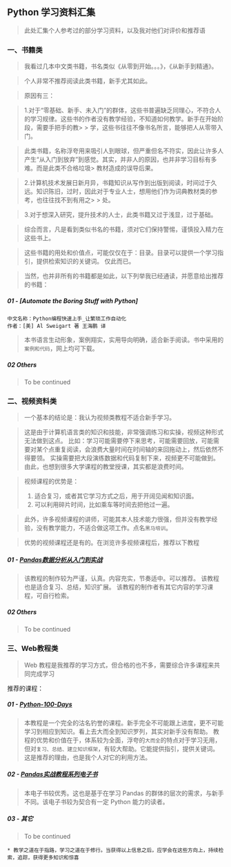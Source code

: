 ## Python 学习资料汇集
> 此处汇集个人参考过的部分学习资料，以及我对他们对评价和推荐语

### 一、书籍类
> 我看过几本中文类书籍，书名类似《从零到开始。。。》，《从新手到精通》。

> 个人非常不推荐阅读此类书籍，新手尤其如此。

> 原因有三：

> 1.对于“零基础、新手、未入门”的群体，这些书普遍缺乏同理心，不符合人的学习规律。这些书的作者没有教学经验，不知道如何教学。新手在开始阶段，需要手把手的教> > 学，这些书往往不像书名所言，能够把人从零带入门。

> 此类书籍，名称浮夸用来吸引人到眼球，但严重但名不符实，因此让许多人产生“从入门到放弃”到感觉。其实，并非人的原因，也并非学习目标有多难。而是此类不合格垃圾> 教材造成的误导后果。

> 2.计算机技术发展日新月异，书籍知识从写作到出版到阅读，时间过于久远。知识陈旧，过时，因此对于专业人士，想用他们作为词典教材类的参考，也往往找不到有用之> > 处。

> 3.对于想深入研究，提升技术的人士，此类书籍又过于浅显，过于基础。

> 综合而言，凡是看到类似书名的书籍，须对它们保持警惕，谨慎投入精力在这些书上。

> 这些书籍的用处和价值点，可能仅仅在于：目录。目录可以提供一个学习指引，提供检索知识的关键词。
> 仅此而已。

> 当然，也并非所有的书籍都是如此，以下列举我已经通读，并愿意给出推荐的书籍：

##### 01 - [Automate the Boring Stuff with Python]
```
中文名称：Python编程快速上手_让繁琐工作自动化
作者：[美] Al Sweigart 著 王海鹏 译
```
> 本书语言生动形象，案例翔实，实用导向明确，适合新手阅读。书中采用的`案例和代码`，网上均可下载。

##### 02 Others
> To be continued

### 二、视频资料类
> 一个基本的结论是：我认为视频类教程不适合新手学习。

> 这是由于计算机语言类的知识和技能，非常强调练习和实操，视频这种形式无法做到这点。
> 比如：学习可能需要停下来思考，可能需要回放，可能需要对某个点重复阅读，会浪费大量时间在时间轴的来回拖动上，然后依然不得要领。
> 实操需要把大段演练数据和代码复制下来，视频更不可能做到。由此，也想到很多大学课程的教堂授课，其实都是浪费时间。

> 视频课程的优势是：
> 1. 适合复习，或者其它学习方式之后，用于开阔见闻和知识面。
> 2. 可以利用碎片时间，比如乘车等时间去把他过一遍。

> 此外，许多视频课程的讲师，可能其本人技术能力很强，但并没有教学经验，没有教学能力，不适合做这项工作。点名`黑马培训`。

> 优势的视频课程还是有的。在浏览许多视频课程后，推荐以下教程

##### 01 - [Pandas数据分析从入门到实战](https://b23.tv/BV1UJ411A7Fs/p23)
> 该教程的制作较为严谨，认真。内容充实，节奏适中。可以推荐。
> 该教程也是适合复习、总结，知识扩展。
> 该教程的制作者有其它内容的学习课程，可自行检索。

##### 02 Others
> To be continued

### 三、Web教程类
> Web 教程是我推荐的学习方式，但合格的也不多，需要综合许多课程来共同完成学习

推荐的课程：
##### 01 - [Python-100-Days](https://github.com/jackfrued/Python-100-Days)
> 本教程是一个完全的沽名钓誉的课程。新手完全不可能跟上进度，更不可能学习到相应到知识。看上去大而全到知识罗列，其实对新手没有帮助。
> 教程的优势和价值在于，体系较为全面，浮夸的`大而全`的特点对于学习无用，但对`复习、总结、建立知识框架`，有较大帮助。它能提供指引，提供关键词。这是推荐的理由，也是我个人对它的利用方法。
##### 02 - [Pandas实战教程系列电子书](https://github.com/zhouyanasd/or-pandas)
> 本电子书较优秀。这也是基于在学习 Pandas 的群体的层次的需求，与新手不同。该电子书较为契合有一定 Python 能力的读者。
##### 03 - 其它
> To be continued

```
* 教学之道在于指路，学习之道在于修行。当获得以上信息之后，应学会在这些方向上，持续检索，追踪，获得更多知识和惊喜
```

